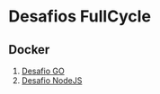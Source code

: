 # Desafios FullCycle

## Docker

1. [Desafio GO](./docker/desafio-go/README.md)
1. [Desafio NodeJS](./docker/desafio-node-js/README.md)
